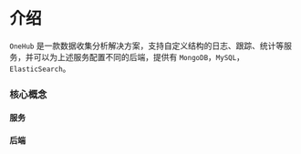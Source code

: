# 介绍

`OneHub` 是一款数据收集分析解决方案，支持自定义结构的日志、跟踪、统计等服务，并可以为上述服务配置不同的后端，提供有 `MongoDB`，`MySQL`，`ElasticSearch`。


### 核心概念

#### 服务



#### 后端